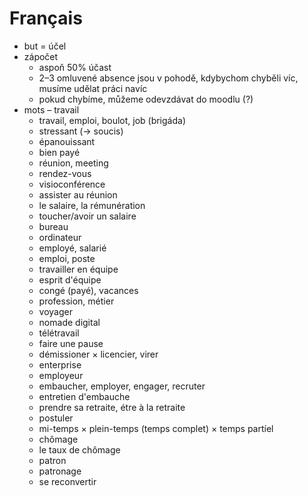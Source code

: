 # Français

- but = účel
- zápočet
	- aspoň 50% účast
	- 2–3 omluvené absence jsou v pohodě, kdybychom chyběli víc, musíme udělat práci navíc
	- pokud chybíme, můžeme odevzdávat do moodlu (?)
- mots – travail
	- travail, emploi, boulot, job (brigáda)
	- stressant (→ soucis)
	- épanouissant
	- bien payé
	- réunion, meeting
	- rendez-vous
	- visioconférence
	- assister au réunion
	- le salaire, la rémunération
	- toucher/avoir un salaire
	- bureau
	- ordinateur
	- employé, salarié
	- emploi, poste
	- travailler en équipe
	- esprit d'équipe
	- congé (payé), vacances
	- profession, métier
	- voyager
	- nomade digital
	- télétravail
	- faire une pause
	- démissioner × licencier, virer
	- enterprise
	- employeur
	- embaucher, employer, engager, recruter
	- entretien d'embauche
	- prendre sa retraite, étre à la retraite
	- postuler
	- mi-temps × plein-temps (temps complet) × temps partíel
	- chômage
	- le taux de chômage
	- patron
	- patronage
	- se reconvertir
